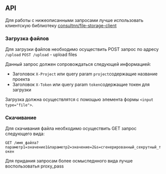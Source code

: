 ## API

Для работы с нижеописанными запросами лучше использовать клиентскую библиотеку 
[consultnn/file-storage-client](https://github.com/consultnn/file-storage-client)

### Загрузка файлов

Для загрузки файлов необходимо осуществить POST запрос по адресу `/upload`
`POST /upload` - upload files

Данный запрос должен сопровождаться следующей информацией:
 - Заголовок `X-Project` или query param `project`содержащие название проекта 
 - Заголовок `X-Token` или query param `token`содержащие токен для загрузки 

Загрузка должна осуществлятся с помощью элемента формы `<input type="file">`.

### Скачивание

Для скачивания файла необходимо осуществить GET запрос следующего вида: 

`GET /имя_файла?параметр1=значение1&параметр2=значение=2&s=сгенерированный_секрутный_токен`

Для придания запросам более осмыследнного вида лучше воспользоватья proxy_pass